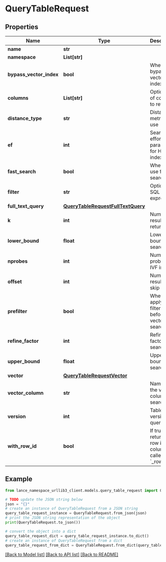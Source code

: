 # QueryTableRequest


## Properties

Name | Type | Description | Notes
------------ | ------------- | ------------- | -------------
**name** | **str** |  | 
**namespace** | **List[str]** |  | 
**bypass_vector_index** | **bool** | Whether to bypass vector index | [optional] 
**columns** | **List[str]** | Optional list of columns to return | [optional] 
**distance_type** | **str** | Distance metric to use | [optional] 
**ef** | **int** | Search effort parameter for HNSW index | [optional] 
**fast_search** | **bool** | Whether to use fast search | [optional] 
**filter** | **str** | Optional SQL filter expression | [optional] 
**full_text_query** | [**QueryTableRequestFullTextQuery**](QueryTableRequestFullTextQuery.md) |  | [optional] 
**k** | **int** | Number of results to return | 
**lower_bound** | **float** | Lower bound for search | [optional] 
**nprobes** | **int** | Number of probes for IVF index | [optional] 
**offset** | **int** | Number of results to skip | [optional] 
**prefilter** | **bool** | Whether to apply filtering before vector search | [optional] 
**refine_factor** | **int** | Refine factor for search | [optional] 
**upper_bound** | **float** | Upper bound for search | [optional] 
**vector** | [**QueryTableRequestVector**](QueryTableRequestVector.md) |  | 
**vector_column** | **str** | Name of the vector column to search | [optional] 
**version** | **int** | Table version to query | [optional] 
**with_row_id** | **bool** | If true, return the row id as a column called &#x60;_rowid&#x60; | [optional] 

## Example

```python
from lance_namespace_urllib3_client.models.query_table_request import QueryTableRequest

# TODO update the JSON string below
json = "{}"
# create an instance of QueryTableRequest from a JSON string
query_table_request_instance = QueryTableRequest.from_json(json)
# print the JSON string representation of the object
print(QueryTableRequest.to_json())

# convert the object into a dict
query_table_request_dict = query_table_request_instance.to_dict()
# create an instance of QueryTableRequest from a dict
query_table_request_from_dict = QueryTableRequest.from_dict(query_table_request_dict)
```
[[Back to Model list]](../README.md#documentation-for-models) [[Back to API list]](../README.md#documentation-for-api-endpoints) [[Back to README]](../README.md)


